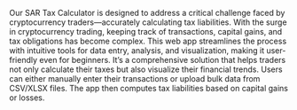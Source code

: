 Our SAR Tax Calculator is designed to address a critical challenge faced by cryptocurrency traders—accurately calculating tax liabilities. With the surge in cryptocurrency trading, keeping track of transactions, capital gains, and tax obligations has become complex. This web app streamlines the process with intuitive tools for data entry, analysis, and visualization, making it user-friendly even for beginners.
It’s a comprehensive solution that helps traders not only calculate their taxes but also visualize their financial trends. Users can either manually enter their transactions or upload bulk data from CSV/XLSX files. The app then computes tax liabilities based on capital gains or losses.
